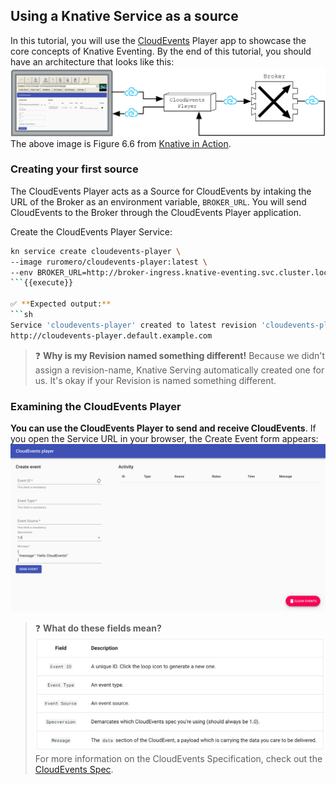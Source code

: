 ## Using a Knative Service as a source
In this tutorial, you will use the [CloudEvents](https://github.com/ruromero/cloudevents-player) Player app to showcase the core concepts of Knative Eventing. 
By the end of this tutorial, you should have an architecture that looks like this:
![cloud-events-app](assets/cloud-events-app.png)
The above image is Figure 6.6 from [Knative in Action](https://www.manning.com/books/knative-in-action).

### Creating your first source
The CloudEvents Player acts as a Source for CloudEvents by intaking the URL of the Broker as an environment variable, 
`BROKER_URL`. You will send CloudEvents to the Broker through the CloudEvents Player application.

Create the CloudEvents Player Service:
```sh
kn service create cloudevents-player \
--image ruromero/cloudevents-player:latest \
--env BROKER_URL=http://broker-ingress.knative-eventing.svc.cluster.local/default/example-broker
```{{execute}}

✅ **Expected output:**
```sh
Service 'cloudevents-player' created to latest revision 'cloudevents-player-00001' is available at URL:
http://cloudevents-player.default.example.com
```

> ❓ **Why is my Revision named something different!**
> Because we didn't assign a revision-name, Knative Serving automatically created one for us. It's okay if your Revision is named something different.

### Examining the CloudEvents Player
**You can use the CloudEvents Player to send and receive CloudEvents**. If you open the Service URL in your browser, 
the Create Event form appears:
![cloud-events-app2](assets/cloud-events-app2.png)

> ❓ **What do these fields mean?**
![cloud-events-app-fields](assets/cloud-events-app-fields.png)
> For more information on the CloudEvents Specification, check out the [CloudEvents Spec](https://github.com/cloudevents/spec/blob/v1.0.1/spec.md).


